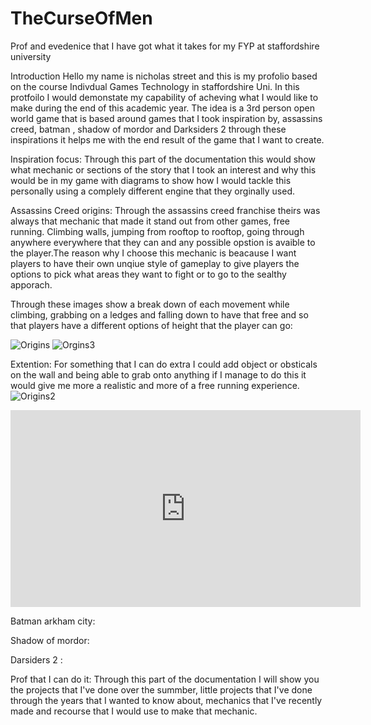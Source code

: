 # TheCurseOfMen
Prof and evedenice that I have got what it takes for my FYP at staffordshire university



Introduction
Hello my name is nicholas street and this is my profolio based on the course Indivdual Games Technology in staffordshire Uni. In this protfoilo I would demonstate my capability of acheving what I would like to make during the end of this academic year. The idea is a 3rd person open world game that is based around games that I took inspiration by, assassins creed, batman , shadow of mordor and Darksiders 2 through these inspirations it helps me with the end result of the game that I want to create.



Inspiration focus:
Through this part of the documentation this would show what mechanic or sections of the story that I took an interest and why this would be in my game with diagrams to show how I would tackle this personally using a complely different engine that they orginally used.

Assassins Creed origins:
Through the assassins creed franchise theirs was always that mechanic that made it stand out from other games, free running. Climbing walls, jumping from rooftop to rooftop, going through anywhere everywhere that they can and any possible opstion is avaible to the player.The reason why I choose this mechanic is beacause I want players to have their own unqiue style of gameplay to give players the options to pick what areas they want to fight or to go to the sealthy apporach. 

Through these images show a break down of each movement while climbing, grabbing on a ledges and falling down to have that free and so that players have a different options of height that the player can go:

![Origins](https://user-images.githubusercontent.com/70651430/133426679-02045e04-c844-4e73-8d60-588b6c872dd0.png)
![Orgins3](https://user-images.githubusercontent.com/70651430/133426625-6a9d26d8-13a3-44ca-b29c-cc46e5978de0.png)


Extention: For something that I can do extra I could add object or obsticals on the wall and being able to grab onto anything if I manage to do this it would give me more a realistic and more of a free running experience.
![Origins2](https://user-images.githubusercontent.com/70651430/133426720-70107ed2-39be-47e0-b5ac-877accd7b008.png)




<iframe width="560" height="315" src="https://youtube.com/clip/UgzYAyFn_F-V9_h1cWh4AaABCQ" title="YouTube video player" frameborder="0" allow="accelerometer; autoplay; clipboard-write; encrypted-media; gyroscope; picture-in-picture" allowfullscreen></iframe>

Batman arkham city:


Shadow of mordor:



Darsiders 2 : 





Prof that I can do it: 
Through this part of the documentation I will show you the projects that I've done over the summber, little projects that I've done through the years that I wanted to know about, mechanics that I've recently made and recourse that I would use to make that mechanic.
